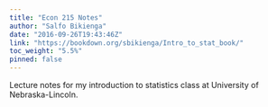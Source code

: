 ```yaml
---
title: "Econ 215 Notes"
author: "Salfo Bikienga"
date: "2016-09-26T19:43:46Z"
link: "https://bookdown.org/sbikienga/Intro_to_stat_book/"
toc_weight: "5.5%"
pinned: false
---
```


Lecture notes for my introduction to statistics class at University of Nebraska-Lincoln.
